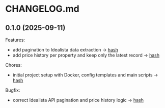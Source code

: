 # CHANGELOG.md

## 0.1.0 (2025-09-11)

Features:
  - add pagination to Idealista data extraction -> [hash](https://github.com/RBMKP2400/Idealista/commit/96eaf91d625b86715c070cb8a1d715c5d1a9eed6)
  - add price history per property and keep only the latest record -> [hash](https://github.com/RBMKP2400/Idealista/commit/671578f3cb8fffd8f705851ba772dbb812977a6b)

Chores:
  - initial project setup with Docker, config templates and main scripts -> [hash](https://github.com/RBMKP2400/Idealista/commit/62166ac1b98859abf24492818e245b9405e0b47f)

Bugfix:
  - correct Idealista API pagination and price history logic -> [hash](https://github.com/RBMKP2400/Idealista/commit/0a2462cdf7f4c5fb4912b4807a10b93bee1e3f71)